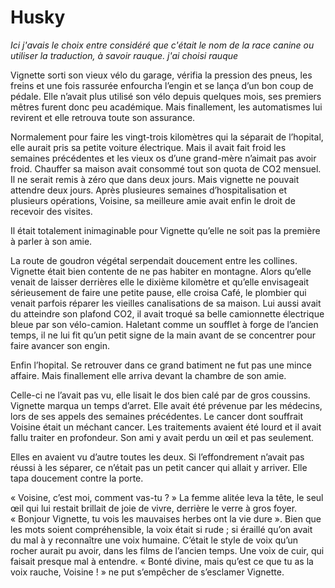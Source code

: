 # Husky

*Ici j'avais le choix entre considéré que c'était le nom de la race canine ou utiliser la traduction, à savoir rauque. j'ai choisi rauque*

Vignette sorti son vieux vélo du garage, vérifia la pression des pneus, les freins et une fois rassurée enfourcha l’engin et se lança d’un bon coup de pédale. Elle n’avait plus utilisé son vélo depuis quelques mois, ses premiers mêtres furent donc peu académique. Mais finallement, les automatismes lui revirent et elle retrouva toute son assurance. 

Normalement pour faire les vingt-trois kilomètres qui la séparait de l’hopital, elle aurait pris sa petite voiture électrique. Mais il avait fait froid les semaines précédentes et les vieux os d’une grand-mère n’aimait pas avoir froid. Chauffer sa maison avait consommé tout son quota de CO2 mensuel. Il ne serait remis à zéro que dans deux jours. Mais vignette ne pouvait attendre deux jours.  Après plusieures semaines d’hospitalisation et plusieurs opérations, Voisine, sa meilleure amie avait enfin le droit de recevoir des visites.

Il était totalement inimaginable pour Vignette qu’elle ne soit pas la première à parler à son amie.

La route de goudron végétal serpendait doucement entre les collines. Vignette était bien contente de ne pas habiter en montagne. Alors qu’elle venait de laisser derrières elle le dixième kilomètre et qu’elle envisageait sérieusement de faire une petite pause, elle croisa Café, le plombier qui venait parfois réparer les vieilles canalisations de sa maison. Lui aussi avait du atteindre son plafond CO2, il avait troqué sa belle camionnette électrique bleue par son vélo-camion. Haletant comme un soufflet à forge de l’ancien temps, il ne lui fit qu’un petit signe de la main avant de se concentrer pour faire avancer son engin.

Enfin l’hopital. Se retrouver dans ce grand batiment ne fut pas une mince affaire. Mais finallement elle arriva devant la chambre de son amie.

Celle-ci ne l’avait pas vu, elle lisait le dos bien calé par de gros coussins. Vignette marqua un temps d’arret. Elle avait été prévenue par les médecins, lors de ses appels des semaines précédentes. Le cancer dont souffrait Voisine était un méchant cancer. Les traitements avaient été lourd et il avait fallu traiter en profondeur. Son ami y avait perdu un œil et pas seulement.

Elles en avaient vu d’autre toutes les deux. Si l’effondrement n’avait pas réussi à les séparer, ce n’était pas un petit cancer qui allait y arriver. Elle tapa doucement contre la porte.

« Voisine, c’est moi, comment vas-tu ? »
La femme alitée leva la tête, le seul œil qui lui restait brillait de joie de vivre, derrière le verre à gros foyer.
« Bonjour Vignette, tu vois les mauvaises herbes ont la vie dure ».
Bien que les mots soient compréhensible, la voix était si rude ; si éraillé qu’on avait du mal à y reconnaître une voix humaine. C’était le style de voix qu’un rocher aurait pu avoir, dans les films de l’ancien temps. Une voix de cuir, qui faisait presque mal à entendre.
« Bonté divine, mais qu’est ce que tu as la voix rauche, Voisine ! » ne put s’empêcher de s’esclamer Vignette.
